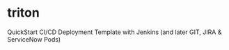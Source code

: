 # triton
QuickStart CI/CD Deployment Template with Jenkins (and later GIT, JIRA &amp; ServiceNow Pods)
